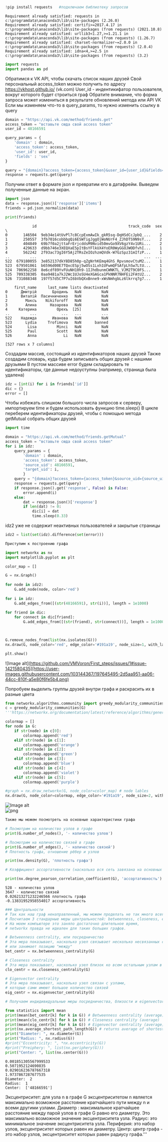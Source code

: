 ```python
!pip install requests   #подключаем библиотеку запросов
```

    Requirement already satisfied: requests in c:\programdata\anaconda3\lib\site-packages (2.26.0)
    Requirement already satisfied: certifi>=2017.4.17 in c:\programdata\anaconda3\lib\site-packages (from requests) (2021.10.8)
    Requirement already satisfied: urllib3<1.27,>=1.21.1 in c:\programdata\anaconda3\lib\site-packages (from requests) (1.26.7)
    Requirement already satisfied: charset-normalizer~=2.0.0 in c:\programdata\anaconda3\lib\site-packages (from requests) (2.0.4)
    Requirement already satisfied: idna<4,>=2.5 in c:\programdata\anaconda3\lib\site-packages (from requests) (3.2)
    


```python
import requests
import pandas as pd
```
Обратимся к VK API, чтобы скачать список наших друзей
Свой персональный access_token можно получить по адресу https://vkhost.github.io/ (vk.com)
User_id - индентикифатор пользователя, вокруг которого будет строиться граф 
Обратите внимание, что форма запроса может измениться в результате обновлений метода или API VK
Если мы изменяем что-то в query_params, то нужно изменить ссылку в query

```python
domain = "https://api.vk.com/method/friends.get"
access_token = "вставьте сюда свой access token"
user_id = 48166591

query_params = {
    'domain' : domain,
    'access_token': access_token,
    'user_id': user_id,
    'fields' : 'sex'
}

query = "{domain}?access_token={access_token}&user_id={user_id}&fields={fields}&v=5.81".format(**query_params)
response = requests.get(query)
```
Получим ответ в формате json и превратим его в датафрейм. Выведем полученные данные на экран.

```python
import json
data = response.json()['response']['items']
friends = pd.json_normalize(data)
```


```python
print(friends)
```

                id                                         track_code  sex  \
    0       146504  9eb34e14tUvPl7c8CcpExmAwIk_gkR5sq-DqHSdCcJpbQ_...    2   
    1       250557  3fb7016cobbbgQi6ESWTigJggOjWoNUrF4_ZJhDTS9N9sY...    2   
    2       404849  69b7f0a2jttaFrErjcddsM9Nvid50mvGo9XV6gzY4v1URi...    2   
    3       429633  d9bb746e3XEQXaE5pItBsYFlkUX4YoER0WyGGOJWODfvhI...    1   
    4       562242  2f93ac73gI6Y5Aj2TRsZeIOzhzmQVdk-W7GzSpz31mIfzP...    1   
    ..         ...                                                ...  ...   
    522  679180055  3e852137dkY8D85h0p-qZgNrhKEmq4GhS_RpvsmovCtuM2...    1   
    523  679501061  b6596d00E7TQxcESpj5wOSs1Lxh1UFwmQFSAfpLhSw7LtU...    1   
    524  706962258  8e6cdf89YvFUuNH10h9-1IJhdbunmCWNKTL_VJM2T9C0FS...    1   
    525  709338305  0aa9481a7kJ2Wc1UJoSU4eXGAGca1PkNNR7NHFEi2FAtU2...    2   
    526  731088348  197f57d5C7P7uI6bVbQXxBnne9-xWsNmhgbLz6lkrrq7g7...    1   
    
        first_name     last_name lists deactivated  
    0      Дмитрiй       Бродинъ   NaN         NaN  
    1      Виталiй  Пасичниченко   NaN         NaN  
    2        Максъ    Nikiforoff   NaN         NaN  
    3        Алина      Назарова   NaN         NaN  
    4     Катерина         Орехъ  [25]         NaN  
    ..         ...           ...   ...         ...  
    522    Надежда       Иванова   NaN         NaN  
    523      Lydia     Trofimova   NaN      banned  
    524       Lisa         Minci   NaN         NaN  
    525       Paul         Scott   NaN         NaN  
    526       Anna            Li   NaN         NaN  
    
    [527 rows x 7 columns]
    
Создадим массив, состоящий из идентификаторов наших друзей
Также создадим словарь, куда будем записывать общих друзей с нашими друзьями
В пустом массиве error будем складировать те идентификаторы, где данные недоуступны (например, страница была удалена)

```python
idz = [int(i) for i in friends['id']]
dic = {}
error = []
```
Чтобы избежать слишком большого числа запросов к серверу, импортируем time и будем использовать функцию time.sleep()
В цикле переберем идентификаторы друзей, чтобы с помощью метода getMutual собрать общих друзей

```python
import time
```


```python
domain = "https://api.vk.com/method/friends.getMutual"
access_token = "вставьте сюда свой access token"
for i in idz:
    query_params = {
        'domain' : domain,
        'access_token': access_token,
        'source_uid': 48166591,
        'target_uid': i,
        }
    query = "{domain}?access_token={access_token}&source_uid={source_uid}&target_uid={target_uid}&v=5.81".format(**query_params)
    response = requests.get(query)
    if response.json().get('response', False) is False:
        error.append(i)
    else:
        dat = response.json()['response']
        if len(dat) != 0:
            dic[i] = dat
            time.sleep(0.33)
```
idz2 уже не содержит неактивных пользователей и закрытые страницы

```python
idz2 = list(set(idz).difference(set(error)))
```


```python
Приступим к построению графа
```


```python
import networkx as nx
import matplotlib.pyplot as plt

color_map = []

G = nx.Graph()
  
for node in idz2:
    G.add_node(node, color='red')
    
for i in idz:
    G.add_edges_from([(str(48166591), str(i))], length = 1e1000)
    
for friend in dic:
    for connect in dic[friend]:
        G.add_edges_from([(str(friend), str(connect))], length = 1e1000)

        

G.remove_nodes_from(list(nx.isolates(G)))
nx.draw(G, node_color='red', edge_color='#191a19', node_size=1, with_labels=False, font_color='blue', cmap=True)

plt.show()
```

![Image alt](https://github.com/VMVoron/First_steps/issues/1#issue-1421580435](https://user-images.githubusercontent.com/103144367/197645495-2d5aa951-aa06-44cc-810f-a5e80f6fe5b4.png)   
    

Попробуем выделить группы друзей внутри графа и раскрасить их в разные цвета

```python
from networkx.algorithms.community import greedy_modularity_communities
c = greedy_modularity_communities(G)
'''https://networkx.org/documentation/latest/reference/algorithms/generated/networkx.algorithms.community.modularity_max.greedy_modularity_communities.html#networkx.algorithms.community.modularity_max.greedy_modularity_communities'''
```


```python
colormap = []
for node in G:
    if str(node) in c[0]:
        colormap.append('red')
    elif str(node) in c[1]:
        colormap.append('orange')
    elif str(node) in c[2]:
        colormap.append('green')
    elif str(node) in c[3]:
        colormap.append('blue')
    elif str(node) in c[4]:
        colormap.append('violet')
    elif str(node) in c[5]:
        colormap.append('purple')
```


```python
#graph = nx.draw_networkx(G, node_color=color_map) # node lables
nx.draw(G, node_color=colormap, edge_color='#191a19', node_size=2, with_labels=False, font_color='blue', cmap=True)
```


![Image alt](https://github.com/VMVoron/First_steps/blob/Python-Stepik/output_19_0.pngg)   
![png](output_19_0.png)
    



```python
Также мы можем посмотреть на основные характеристики графа
```


```python
# Посмотрим на количество узлов в графе
print(G.number_of_nodes(), '- количество узлов')

# Посмотрим на количество связей в графе
print(G.number_of_edges(), '- количество связей')
# Плотность графа, отношение рёбер и узлов

print(nx.density(G), 'плотность графа')

# Коэффициент ассортативности (насколько вся сеть завязана на основных "хабах"):

print(nx.degree_pearson_correlation_coefficient(G), 'ассортативность')
```

    528 - количество узлов
    3647 - количество связей
    0.026213271232246566 плотность графа
    -0.13831952958554017 ассортативность
    


```python
### Центральности
# Так как наш граф ненаправленный, мы можем проделать не так много всего.
# Посчитаем 3 стандарные меры центральностей: betweenness, closeness, eigenvector
# На моем компьютере это заняло достаточно длительное время,
# networkx правда не идеален для таких больших графов.

# Betweenness centrality, или посредничество
# Эта мера показывает, насколько узел связывает несколько несвязанных сообществ,
# или занимает позицию "между"
bet_centr = nx.betweenness_centrality(G)

# Closeness centrality
# Эта мера показывает, насколько узел близок ко всем остальным узлам в сети
clo_centr = nx.closeness_centrality(G)

# Eigenvector centrality
# Эта мера показывает, насколько узел связан с узлами,
# которые сами имеют большое количество связей
eig_centr = nx.eigenvector_centrality(G)

# Получаем индидивидуальные меры посредничества, близости и eigenvector для каждого узла

```


```python
from statistics import mean
print(mean(bet_centr[k] for k in G)) # Betweenness centrality (average)
print(mean(clo_centr[k] for k in G)) # Closeness centrality (average)
print(mean(eig_centr[k] for k in G)) # Eigenvector centrality (average)
print(nx.average_shortest_path_length(G)) # returns average of shortest paths between all possible pairs of nodes
print("Diameter: ", nx.diameter(G))
print("Radius: ", nx.radius(G))
#print("Eccentricity: ", *nx.eccentricity(G))
#print("Preiphery: ", list(nx.periphery(G)))
print("Center: ", list(nx.center(G)))
```

    0.001851305567999533
    0.5071952124690835
    0.029016236787667318
    1.9737867287677535
    Diameter:  2
    Radius:  1
    Center:  ['48166591']
    
Эксцентриситет: для узла n в графе G эксцентриситетом n является максимально возможное расстояние кратчайшего пути между n и всеми другими узлами.
Диаметр : максимальное кратчайшее расстояние между парой узлов в графе G равно его диаметру. Это максимально возможное значение эксцентриситета узла.
Радиус: это минимальное значение эксцентриситета узла.
Периферия: это набор узлов, эксцентриситет которых равен их диаметру.
Центр: центр графа - это набор узлов, эксцентриситет которых равен радиусу графа.'''
